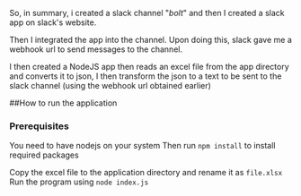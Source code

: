 So, in summary, i created a slack channel "*bolt*" and then I created a slack app on slack's website.

Then I integrated the app into the channel. Upon doing this, slack gave me a webhook url to send messages to the channel.

I then created a NodeJS app then reads an excel file from the app directory and converts it to json, I then transform the json to a text to be sent to the slack channel (using the webhook url obtained earlier)

##How to run the application
### Prerequisites
You need to have nodejs on your system
Then run `npm install` to install required packages

Copy the excel file to the application directory and rename it as `file.xlsx`
Run the program using `node index.js`
